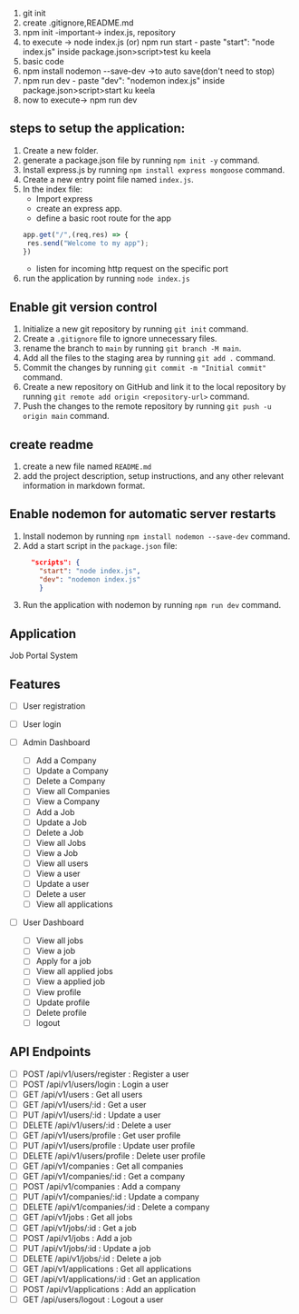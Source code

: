 1. git init
2. create .gitignore,README.md
3. npm init
    -important-> index.js, repository
4. to execute -> node index.js
     (or)
   npm run start - paste "start": "node index.js" inside package.json>script>test ku keela
5. basic code
6. npm install nodemon --save-dev ->to auto save(don't need to stop)
7. npm run dev - paste "dev": "nodemon index.js" inside package.json>script>start ku keela
8. now to execute-> npm run dev


## steps to setup the application:
1. Create a new folder.
2. generate a package.json file by running `npm init -y` command.
3. Install express.js by running `npm install express mongoose` command.
4. Create a new entry point file named `index.js`.
5. In the index file:
   - Import express
   - create an express app.
   - define a basic root route for the app
   ```javascript
   app.get("/",(req,res) => {
    res.send("Welcome to my app");
   })
   ```
   - listen for incoming http request on the specific port
6. run the application by running `node index.js`

## Enable git version control
1. Initialize a new git repository by running `git init` command.
2. Create a `.gitignore` file to ignore unnecessary files.
3. rename the branch to `main` by running `git branch -M main`.
4. Add all the files to the staging area by running `git add .` command.
5. Commit the changes by running `git commit -m "Initial commit"` command.
6. Create a new repository on GitHub and link it to the local repository by running `git remote add origin <repository-url>` command.
7. Push the changes to the remote repository by running `git push -u origin main` command.

## create readme
1. create a new file named `README.md`
2. add the project description, setup instructions, and any other relevant information in markdown format.

## Enable nodemon for automatic server restarts
1. Install nodemon by running `npm install nodemon --save-dev` command.
2. Add a start script in the `package.json` file: 
    ```json
      "scripts": {
        "start": "node index.js",
        "dev": "nodemon index.js"
        }
    ```
3. Run the application with nodemon by running `npm run dev` command.




## Application

Job Portal System

## Features

- [ ] User registration
- [ ] User login

- [ ] Admin Dashboard

  - [ ] Add a Company
  - [ ] Update a Company
  - [ ] Delete a Company
  - [ ] View all Companies
  - [ ] View a Company
  - [ ] Add a Job
  - [ ] Update a Job
  - [ ] Delete a Job
  - [ ] View all Jobs
  - [ ] View a Job
  - [ ] View all users
  - [ ] View a user
  - [ ] Update a user
  - [ ] Delete a user
  - [ ] View all applications

- [ ] User Dashboard
  - [ ] View all jobs
  - [ ] View a job
  - [ ] Apply for a job
  - [ ] View all applied jobs
  - [ ] View a applied job
  - [ ] View profile
  - [ ] Update profile
  - [ ] Delete profile
  - [ ] logout

## API Endpoints

- [ ] POST /api/v1/users/register : Register a user
- [ ] POST /api/v1/users/login : Login a user
- [ ] GET /api/v1/users : Get all users
- [ ] GET /api/v1/users/:id : Get a user
- [ ] PUT /api/v1/users/:id : Update a user
- [ ] DELETE /api/v1/users/:id : Delete a user
- [ ] GET /api/v1/users/profile : Get user profile
- [ ] PUT /api/v1/users/profile : Update user profile
- [ ] DELETE /api/v1/users/profile : Delete user profile
- [ ] GET /api/v1/companies : Get all companies
- [ ] GET /api/v1/companies/:id : Get a company
- [ ] POST /api/v1/companies : Add a company
- [ ] PUT /api/v1/companies/:id : Update a company
- [ ] DELETE /api/v1/companies/:id : Delete a company
- [ ] GET /api/v1/jobs : Get all jobs
- [ ] GET /api/v1/jobs/:id : Get a job
- [ ] POST /api/v1/jobs : Add a job
- [ ] PUT /api/v1/jobs/:id : Update a job
- [ ] DELETE /api/v1/jobs/:id : Delete a job
- [ ] GET /api/v1/applications : Get all applications
- [ ] GET /api/v1/applications/:id : Get an application
- [ ] POST /api/v1/applications : Add an application
- [ ] GET /api/users/logout : Logout a user